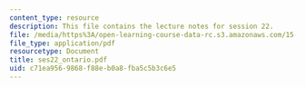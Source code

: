 ```yaml
---
content_type: resource
description: This file contains the lecture notes for session 22.
file: /media/https%3A/open-learning-course-data-rc.s3.amazonaws.com/15-066j-system-optimization-and-analysis-for-manufacturing-summer-2003/c71ea9569868f88eb0a8fba5c5b3c6e5_ses22_ontario.pdf
file_type: application/pdf
resourcetype: Document
title: ses22_ontario.pdf
uid: c71ea956-9868-f88e-b0a8-fba5c5b3c6e5
---
```

